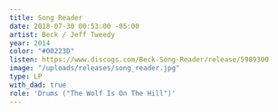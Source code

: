 ```yaml
---
title: Song Reader
date: 2018-07-30 00:53:00 -05:00
artist: Beck / Jeff Tweedy
year: 2014
color: "#00223D"
listen: https://www.discogs.com/Beck-Song-Reader/release/5989300
image: "/uploads/releases/song_reader.jpg"
type: LP
with_dad: true
role: 'Drums ("The Wolf Is On The Hill")'
---
```


